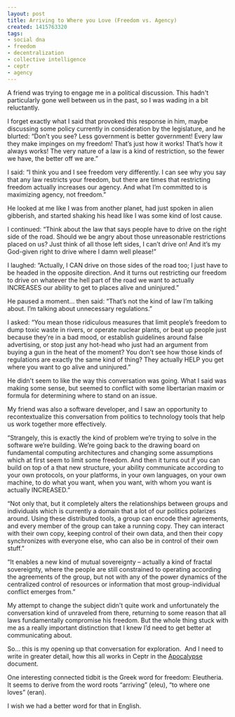 ```yaml
---
layout: post
title: Arriving to Where you Love (Freedom vs. Agency)
created: 1415763320
tags:
- social dna
- freedom
- decentralization
- collective intelligence
- ceptr
- agency
---
```

<p>A friend was trying to engage me in a political discussion. This hadn't particularly gone well between us in the past, so I was wading in a bit reluctantly.&nbsp;</p><p>I forget exactly what I said that provoked this response in him, maybe discussing some policy currently in consideration by the legislature, and he blurted: “Don’t you see? Less government is better government! Every law they make impinges on my freedom! That’s just how it works! That’s how it always works! The very nature of a law is a kind of restriction, so the fewer we have, the better off we are.”</p><p>I said: “I think you and I see freedom very differently. I can see why you say that any law restricts your freedom, but there are times that restricting freedom actually increases our agency. And what I’m committed to is maximizing agency, not freedom.”</p><p><!--break--></p><p>He looked at me like I was from another planet, had just spoken in alien gibberish, and started shaking his head like I was some kind of lost cause.</p><p>I continued: “Think about the law that says people have to drive on the right side of the road. Should we be angry about those unreasonable restrictions placed on us? Just think of all those left sides, I can’t drive on! And it’s my God-given right to drive where I damn well please!”</p><p>I laughed: “Actually, I CAN drive on those sides of the road too; I just have to be headed in the opposite direction. And it turns out restricting our freedom to drive on whatever the hell part of the road we want to actually INCREASES our ability to get to places alive and uninjured.”</p><p>He paused a moment… then said: “That’s not the kind of law I’m talking about. I’m talking about unnecessary regulations.”</p><p>I asked: “You mean those ridiculous measures that limit people’s freedom to dump toxic waste in rivers, or operate nuclear plants, or beat up people just because they’re in a bad mood, or establish guidelines around false advertising, or stop just any hot-head who just had an argument from buying a gun in the heat of the moment? You don’t see how those kinds of regulations are exactly the same kind of thing? They actually HELP you get where you want to go alive and uninjured.”</p><p>He didn't seem to like the way this conversation was going. What I said was making some sense, but seemed to conflict with some libertarian maxim or formula for determining where to stand on an issue.</p><p>My friend was also a software developer, and I saw an opportunity to recontextualize this conversation from politics to technology tools that help us work together more effectively.</p><p>“Strangely, this is exactly the kind of problem we’re trying to solve in the software we’re building. We’re going back to the drawing board on fundamental computing architectures and changing some assumptions which at first seem to limit some freedom. And then it turns out if you can build on top of a that new structure, your ability communicate according to your own protocols, on your platforms, in your own languages, on your own machine, to do what you want, when you want, with whom you want is actually INCREASED.”</p><p>“Not only that, but it completely alters the relationships between groups and individuals which is currently a domain that a lot of our politics polarizes around. Using these distributed tools, a group can encode their agreements, and every member of the group can take a running copy. They can interact with their own copy, keeping control of their own data, and then their copy synchronizes with everyone else, who can also be in control of their own stuff.”</p><p>“It enables a new kind of mutual sovereignty – actually a kind of fractal sovereignty, where the people are still constrained to operating according the agreements of the group, but not with any of the power dynamics of the centralized control of resources or information that most group-individual conflict emerges from.”</p><p>My attempt to change the subject didn't quite work and unfortunately the conversation kind of unraveled from there, returning to some reason that all laws fundamentally compromise his freedom. But the whole thing stuck with me as a really important distinction that I knew I’d need to get better at communicating about.</p><p>So… this is my opening up that conversation for exploration.&nbsp; And I need to write in greater detail, how this all works in Ceptr in the <a href="http://ceptr.org/apocalypse">Apocalypse</a> document.</p><p>One interesting connected tidbit is the Greek word for freedom: Eleutheria.&nbsp; It seems to derive from the word roots “arriving” (eleu), “to where one loves” (eran).</p><p>I wish we had a better word for that in English.</p>
